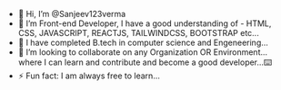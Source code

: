 - 👋 Hi, I’m @Sanjeev123verma
- 👀 I’m Front-end Developer, I have a good understanding of - HTML, CSS, JAVASCRIPT, REACTJS, TAILWINDCSS, BOOTSTRAP etc...
- 🌱 I have completed B.tech in computer science and Engeneering...
- 💞️ I’m looking to collaborate on any Organization OR Environment... where I can learn and contribute and become a good developer...⌨️
- ⚡ Fun fact: I am always free to learn...

<!---
Sanjeev123verma/Sanjeev123verma is a ✨ special ✨ repository because its `README.md` (this file) appears on your GitHub profile.
You can click the Preview link to take a look at your changes.
--->
